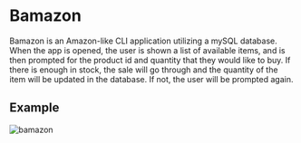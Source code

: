 # Bamazon

Bamazon is an Amazon-like CLI application utilizing a mySQL database. When the app is opened, the user is shown a list of available items, and is then prompted for the product id and quantity that they would like to buy. If there is enough in stock, the sale will go through and the quantity of the item will be updated in the database. If not, the user will be prompted again.

## Example
![bamazon](https://user-images.githubusercontent.com/13971705/55512213-8158a500-5630-11e9-866d-eadcae3b455c.gif)
